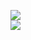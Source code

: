 [![](https://img.shields.io/badge/Made%20With-Github%20Spray-lightgrey.svg?style=for-the-badge&logo=github)](https://github.com/Annihil/github-spray#24601)  
[![](https://i.imgur.com/2DrTn0Z.gif)](https://github.com/Annihil/github-spray)